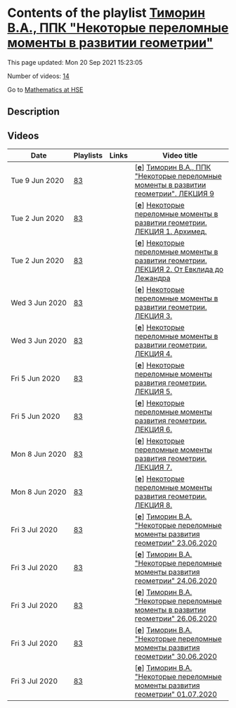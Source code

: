 # Contents of the playlist [Тиморин В.А., ППК "Некоторые переломные моменты в развитии геометрии"](https://www.youtube.com/playlist?list=PLq3E5oubNNoARE-tfHuzAVwcIUkkHA1fg)

This page updated: Mon 20 Sep 2021 15:23:05

Number of videos: [14](#videos)

Go to [Mathematics at HSE](../README.md)

## Description



## Videos

|Date|Playlists|Links|Video title|
|---|---|---|---|
| Tue&nbsp;9&nbsp;Jun&nbsp;2020 | [83](../playlists/83 "Тиморин В.А., ППК &#34;Некоторые переломные моменты в развитии геометрии&#34;") |  | [[**e**](https://studio.youtube.com/video/AA7gBb2dD78/edit "Edit")] [Тиморин В.А., ППК &#34;Некоторые переломные моменты в развитии геометрии&#34;. ЛЕКЦИЯ 9](https://www.youtube.com/watch?v=AA7gBb2dD78&list=PLq3E5oubNNoARE-tfHuzAVwcIUkkHA1fg "Курс ориентирован на преподавателей высшей математики. Курс раскрывает исторические мотивировки, которые привели к появлению центральных понятий современной математики: гиперболических пространств, групп классов, точечных конфигураций.") |
| Tue&nbsp;2&nbsp;Jun&nbsp;2020 | [83](../playlists/83 "Тиморин В.А., ППК &#34;Некоторые переломные моменты в развитии геометрии&#34;") |  | [[**e**](https://studio.youtube.com/video/5o4M5uFIV8A/edit "Edit")] [Некоторые переломные моменты в развитии геометрии. ЛЕКЦИЯ 1. Архимед.](https://www.youtube.com/watch?v=5o4M5uFIV8A&list=PLq3E5oubNNoARE-tfHuzAVwcIUkkHA1fg "Архимед: методы механики в геометрии.") |
| Tue&nbsp;2&nbsp;Jun&nbsp;2020 | [83](../playlists/83 "Тиморин В.А., ППК &#34;Некоторые переломные моменты в развитии геометрии&#34;") |  | [[**e**](https://studio.youtube.com/video/30vbionuZa0/edit "Edit")] [Некоторые переломные моменты в развитии геометрии. ЛЕКЦИЯ 2. От Евклида до Лежандра](https://www.youtube.com/watch?v=30vbionuZa0&list=PLq3E5oubNNoARE-tfHuzAVwcIUkkHA1fg "История пятого постулата. Евклид, &#34;Начала&#34;. Комментарии и &#34;доказательство&#34; Прокла. Арабские математики. Первая и вторая теоремы Лежандра") |
| Wed&nbsp;3&nbsp;Jun&nbsp;2020 | [83](../playlists/83 "Тиморин В.А., ППК &#34;Некоторые переломные моменты в развитии геометрии&#34;") |  | [[**e**](https://studio.youtube.com/video/Q_4udy0w3iA/edit "Edit")] [Некоторые переломные моменты в развитии геометрии. ЛЕКЦИЯ 3.](https://www.youtube.com/watch?v=Q_4udy0w3iA&list=PLq3E5oubNNoARE-tfHuzAVwcIUkkHA1fg "От Лежандра до Бельтрами. Возникновение геометрии Лобачевского и нахождение ее моделей.") |
| Wed&nbsp;3&nbsp;Jun&nbsp;2020 | [83](../playlists/83 "Тиморин В.А., ППК &#34;Некоторые переломные моменты в развитии геометрии&#34;") |  | [[**e**](https://studio.youtube.com/video/hsKv5AIi3fA/edit "Edit")] [Некоторые переломные моменты в развитии геометрии. ЛЕКЦИЯ 4.](https://www.youtube.com/watch?v=hsKv5AIi3fA&list=PLq3E5oubNNoARE-tfHuzAVwcIUkkHA1fg "Лобачевский, Бельтрами.") |
| Fri&nbsp;5&nbsp;Jun&nbsp;2020 | [83](../playlists/83 "Тиморин В.А., ППК &#34;Некоторые переломные моменты в развитии геометрии&#34;") |  | [[**e**](https://studio.youtube.com/video/m8mprptd7ZQ/edit "Edit")] [Некоторые переломные моменты развития геометрии. ЛЕКЦИЯ 5.](https://www.youtube.com/watch?v=m8mprptd7ZQ&list=PLq3E5oubNNoARE-tfHuzAVwcIUkkHA1fg "Гаусс. Прикладные работы и квадратичные формы") |
| Fri&nbsp;5&nbsp;Jun&nbsp;2020 | [83](../playlists/83 "Тиморин В.А., ППК &#34;Некоторые переломные моменты в развитии геометрии&#34;") |  | [[**e**](https://studio.youtube.com/video/pw3Xi0ABhsw/edit "Edit")] [Некоторые переломные моменты развития геометрии. ЛЕКЦИЯ 6.](https://www.youtube.com/watch?v=pw3Xi0ABhsw&list=PLq3E5oubNNoARE-tfHuzAVwcIUkkHA1fg "Лагранж: теория приведения. Гаусс: группа классов квадратичных форм") |
| Mon&nbsp;8&nbsp;Jun&nbsp;2020 | [83](../playlists/83 "Тиморин В.А., ППК &#34;Некоторые переломные моменты в развитии геометрии&#34;") |  | [[**e**](https://studio.youtube.com/video/_P7bvWrcf64/edit "Edit")] [Некоторые переломные моменты развития геометрии. ЛЕКЦИЯ 7.](https://www.youtube.com/watch?v=_P7bvWrcf64&list=PLq3E5oubNNoARE-tfHuzAVwcIUkkHA1fg "Французская школа. Монж, Л. Карно, Понселе") |
| Mon&nbsp;8&nbsp;Jun&nbsp;2020 | [83](../playlists/83 "Тиморин В.А., ППК &#34;Некоторые переломные моменты в развитии геометрии&#34;") |  | [[**e**](https://studio.youtube.com/video/4ffZSI6Cw9Y/edit "Edit")] [Некоторые переломные моменты развития геометрии. ЛЕКЦИЯ 8.](https://www.youtube.com/watch?v=4ffZSI6Cw9Y&list=PLq3E5oubNNoARE-tfHuzAVwcIUkkHA1fg "Понселе. Принцип непрерывности. Поризм Понселе. Мебиус. Барицентрические и общие однородные координаты.") |
| Fri&nbsp;3&nbsp;Jul&nbsp;2020 | [83](../playlists/83 "Тиморин В.А., ППК &#34;Некоторые переломные моменты в развитии геометрии&#34;") |  | [[**e**](https://studio.youtube.com/video/YbpYMmMkBvo/edit "Edit")] [Тиморин В.А. &#34;Некоторые переломные моменты развития геометрии&#34; 23.06.2020](https://www.youtube.com/watch?v=YbpYMmMkBvo&list=PLq3E5oubNNoARE-tfHuzAVwcIUkkHA1fg "Цель программы: повышение профессионального уровня в сфере фундаментальной математики: получение представлений об основных идеях, приведших к современному состоянию геометрии, об основных фундаментальных результатах, полученных в этой области, а также совершенствование следующих профессиональных компетенций в рамках имеющейся квалификации: &#013;• способен обрабатывать математические тексты, в т. ч. устные сообщения;&#013;• способен находить необходимую научную информацию (в т.ч. с использованием электронных библиотечных ресурсов и баз данных);&#013;• способен описывать проблемы и ситуации научной деятельности, используя язык математики и естественных наук.&#013;• преподавание дисциплин по направлению геометрия в высших учебных заведениях, как для студентов математических, так и не математических специальностей") |
| Fri&nbsp;3&nbsp;Jul&nbsp;2020 | [83](../playlists/83 "Тиморин В.А., ППК &#34;Некоторые переломные моменты в развитии геометрии&#34;") |  | [[**e**](https://studio.youtube.com/video/ZsjgsB4P7z0/edit "Edit")] [Тиморин В.А. &#34;Некоторые переломные моменты развития геометрии&#34; 24.06.2020](https://www.youtube.com/watch?v=ZsjgsB4P7z0&list=PLq3E5oubNNoARE-tfHuzAVwcIUkkHA1fg) |
| Fri&nbsp;3&nbsp;Jul&nbsp;2020 | [83](../playlists/83 "Тиморин В.А., ППК &#34;Некоторые переломные моменты в развитии геометрии&#34;") |  | [[**e**](https://studio.youtube.com/video/P_B4GyruhPI/edit "Edit")] [Тиморин В.А. &#34;Некоторые переломные моменты в развитии геометрии&#34; 26.06.2020](https://www.youtube.com/watch?v=P_B4GyruhPI&list=PLq3E5oubNNoARE-tfHuzAVwcIUkkHA1fg) |
| Fri&nbsp;3&nbsp;Jul&nbsp;2020 | [83](../playlists/83 "Тиморин В.А., ППК &#34;Некоторые переломные моменты в развитии геометрии&#34;") |  | [[**e**](https://studio.youtube.com/video/-dyXl2EDWHA/edit "Edit")] [Тиморин В.А. &#34;Некоторые переломные моменты развития геометрии&#34; 30.06.2020](https://www.youtube.com/watch?v=-dyXl2EDWHA&list=PLq3E5oubNNoARE-tfHuzAVwcIUkkHA1fg) |
| Fri&nbsp;3&nbsp;Jul&nbsp;2020 | [83](../playlists/83 "Тиморин В.А., ППК &#34;Некоторые переломные моменты в развитии геометрии&#34;") |  | [[**e**](https://studio.youtube.com/video/tXXxsuWfDXQ/edit "Edit")] [Тиморин В.А. &#34;Некоторые переломные моменты развития геометрии&#34; 01.07.2020](https://www.youtube.com/watch?v=tXXxsuWfDXQ&list=PLq3E5oubNNoARE-tfHuzAVwcIUkkHA1fg) |

